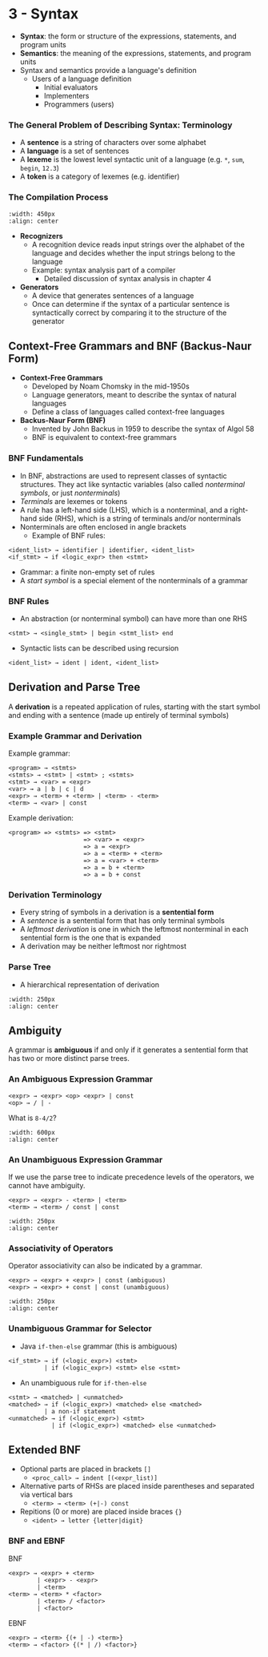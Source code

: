# 3 - Syntax

- **Syntax**: the form or structure of the expressions, statements, and program units
- **Semantics**: the meaning of the expressions, statements, and program units
- Syntax and semantics provide a language's definition
    - Users of a language definition
        - Initial evaluators
        - Implementers
        - Programmers (users)

### The General Problem of Describing Syntax: Terminology

- A **sentence** is a string of characters over some alphabet
- A **language** is a set of sentences
- A **lexeme** is the lowest level syntactic unit of a language (e.g. `*`, `sum`, `begin`, `12.3`)
- A **token** is a category of lexemes (e.g. identifier)

### The Compilation Process

```{image} images/compilation-process.png
:width: 450px
:align: center
```

- **Recognizers**
    - A recognition device reads input strings over the alphabet of the language and decides whether the input strings belong to the language
    - Example: syntax analysis part of a compiler
        - Detailed discussion of syntax analysis in chapter 4
- **Generators**
    - A device that generates sentences of a language
    - Once can determine if the syntax of a particular sentence is syntactically correct by comparing it to the structure of the generator

## Context-Free Grammars and BNF (Backus-Naur Form)

- **Context-Free Grammars**
    - Developed by Noam Chomsky in the mid-1950s
    - Language generators, meant to describe the syntax of natural languages
    - Define a class of languages called context-free languages
- **Backus-Naur Form (BNF)**
    - Invented by John Backus in 1959 to describe the syntax of Algol 58
    - BNF is equivalent to context-free grammars

### BNF Fundamentals

- In BNF, abstractions are used to represent classes of syntactic structures. They act like syntactic variables (also called *nonterminal symbols*, or just *nonterminals*)
- *Terminals* are lexemes or tokens
- A rule has a left-hand side (LHS), which is a nonterminal, and a right-hand side (RHS), which is a string of terminals and/or nonterminals
- Nonterminals are often enclosed in angle brackets
    - Example of BNF rules:

```
<ident_list> → identifier | identifier, <ident_list>
<if_stmt> → if <logic_expr> then <stmt>
```

- Grammar: a finite non-empty set of rules
- A *start symbol* is a special element of the nonterminals of a grammar

### BNF Rules

- An abstraction (or nonterminal symbol) can have more than one RHS

```
<stmt> → <single_stmt> | begin <stmt_list> end
```

- Syntactic lists can be described using recursion

```
<ident_list> → ident | ident, <ident_list>
```

## Derivation and Parse Tree

A **derivation** is a repeated application of rules, starting with the start symbol and ending with a sentence (made up entirely of terminal symbols)

### Example Grammar and Derivation

Example grammar:

```
<program> → <stmts>
<stmts> → <stmt> | <stmt> ; <stmts>
<stmt> → <var> = <expr>
<var> → a | b | c | d
<expr> → <term> + <term> | <term> - <term>
<term> → <var> | const
```

Example derivation:

```
<program> => <stmts> => <stmt>
                     => <var> = <expr>
                     => a = <expr>
                     => a = <term> + <term>
                     => a = <var> + <term>
                     => a = b + <term>
                     => a = b + const
```

### Derivation Terminology

- Every string of symbols in a derivation is a **sentential form**
- A *sentence* is a sentential form that has only terminal symbols
- A *leftmost derivation* is one in which the leftmost nonterminal in each sentential form is the one that is expanded
- A derivation may be neither leftmost nor rightmost

### Parse Tree

- A hierarchical representation of derivation

```{image} images/parse-tree.JPG
:width: 250px
:align: center
```

## Ambiguity

A grammar is **ambiguous** if and only if it generates a sentential form that has two or more distinct parse trees.

### An Ambiguous Expression Grammar

```
<expr> → <expr> <op> <expr> | const
<op> → / | -
```

What is `8-4/2`?

```{image} images/ambiguous-expression-example.JPG
:width: 600px
:align: center
```

### An Unambiguous Expression Grammar

If we use the parse tree to indicate precedence levels of the operators, we cannot have ambiguity.

```
<expr> → <expr> - <term> | <term>
<term> → <term> / const | const
```

```{image} images/unambiguous-expression-example.JPG
:width: 250px
:align: center
```

### Associativity of Operators

Operator associativity can also be indicated by a grammar.

```
<expr> → <expr> + <expr> | const (ambiguous)
<expr> → <expr> + const | const (unambiguous)
```

```{image} images/operator-associativty.JPG
:width: 250px
:align: center
```

### Unambiguous Grammar for Selector

- Java `if-then-else` grammar (this is ambiguous)

```
<if_stmt> → if (<logic_expr>) <stmt>
          | if (<logic_expr>) <stmt> else <stmt>
```

- An unambiguous rule for `if-then-else`

```
<stmt> → <matched> | <unmatched>
<matched> → if (<logic_expr>) <matched> else <matched>
          | a non-if statement
<unmatched> → if (<logic_expr>) <stmt>
            | if (<logic_expr>) <matched> else <unmatched>
```

## Extended BNF

- Optional parts are placed in brackets `[]`
    - `<proc_call> → indent [(<expr_list)]`
- Alternative parts of RHSs are placed inside parentheses and separated via vertical bars
    - `<term> → <term> (+|-) const`
- Repitions (0 or more) are placed inside braces `{}`
    - `<ident> → letter {letter|digit}`

### BNF and EBNF

BNF

```
<expr> → <expr> + <term>
        | <expr> - <expr>
        | <term>
<term> → <term> * <factor>
        | <term> / <factor>
        | <factor>
```

EBNF

```
<expr> → <term> {(+ | -) <term>}
<term> → <factor> {(* | /) <factor>}
```
